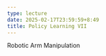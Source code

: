 ```yaml
---
type: lecture
date: 2025-02-17T23:59:59+8:49
title: Policy Learning VII
---
```

Robotic Arm Manipulation